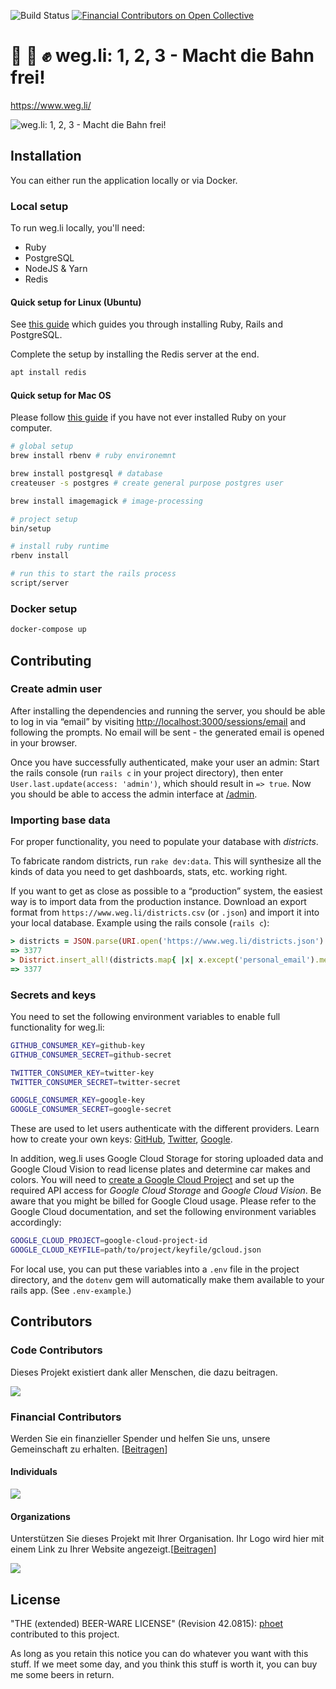 ![Build Status](https://github.com/weg-li/weg-li/workflows/build/badge.svg)
[![Financial Contributors on Open Collective](https://opencollective.com/weg-li/all/badge.svg?label=financial+contributors)](https://opencollective.com/weg-li)

# 📸 📝 ✊ weg.li: 1, 2, 3 - Macht die Bahn frei!

https://www.weg.li/

![weg.li: 1, 2, 3 - Macht die Bahn frei!](https://user-images.githubusercontent.com/48745/62852900-12304300-bceb-11e9-8ba4-3303c83c7dfc.png)

## Installation

You can either run the application locally or via Docker.

### Local setup

To run weg.li locally, you'll need:

- Ruby
- PostgreSQL
- NodeJS & Yarn
- Redis


#### Quick setup for Linux (Ubuntu)

See [this guide](https://gorails.com/setup/ubuntu/20.10) which guides you through installing Ruby, Rails and PostgreSQL.

Complete the setup by installing the Redis server at the end.

```bash
apt install redis
```

#### Quick setup for Mac OS

Please follow [this guide](https://guides.railsgirls.com/install) if you have not ever installed Ruby on your computer.

```bash
# global setup
brew install rbenv # ruby environemnt

brew install postgresql # database
createuser -s postgres # create general purpose postgres user

brew install imagemagick # image-processing

# project setup
bin/setup
```

```bash
# install ruby runtime
rbenv install

# run this to start the rails process
script/server
```

### Docker setup

```bash
docker-compose up
```

## Contributing

### Create admin user

After installing the dependencies and running the server, you should be able to log in via “email” by visiting [http://localhost:3000/sessions/email](http://localhost:3000/sessions/email) and following the prompts. No email will be sent - the generated email is opened in your browser.

Once you have successfully authenticated, make your user an admin: Start the rails console (run `rails c` in your project directory), then enter `User.last.update(access: 'admin')`, which should result in `=> true`. Now you should be able to access the admin interface at [/admin](http://localhost:3000/admin/).

### Importing base data

For proper functionality, you need to populate your database with *districts*.

To fabricate random districts, run `rake dev:data`. This will synthesize all the kinds of data you need to get dashboards, stats, etc. working right.

If you want to get as close as possible to a “production” system, the easiest way is to import data from the production instance. Download an export format from `https://www.weg.li/districts.csv` (or `.json`) and import it into your local database. Example using the rails console (`rails c`):

```ruby
> districts = JSON.parse(URI.open('https://www.weg.li/districts.json').read); districts.count
=> 3377
> District.insert_all!(districts.map{ |x| x.except('personal_email').merge({'flags': x['personal_email'] ? 1 : 0}) }); District.count
=> 3377
```

### Secrets and keys

You need to set the following environment variables to enable full functionality for weg.li:

```bash
GITHUB_CONSUMER_KEY=github-key
GITHUB_CONSUMER_SECRET=github-secret

TWITTER_CONSUMER_KEY=twitter-key
TWITTER_CONSUMER_SECRET=twitter-secret

GOOGLE_CONSUMER_KEY=google-key
GOOGLE_CONSUMER_SECRET=google-secret
```

These are used to let users authenticate with the different providers. Learn how to create your own keys: [GitHub](https://docs.github.com/en/free-pro-team@latest/developers/apps/creating-an-oauth-app), [Twitter](https://developer.twitter.com/en/docs/apps/overview), [Google](https://developers.google.com/identity/sign-in/web/sign-in).

In addition, weg.li uses Google Cloud Storage for storing uploaded data and Google Cloud Vision to read license plates and determine car makes and colors. You will need to [create a Google Cloud Project](https://cloud.google.com/resource-manager/docs/creating-managing-projects) and set up the required API access for *Google Cloud Storage* and *Google Cloud Vision*. Be aware that you might be billed for Google Cloud usage. Please refer to the Google Cloud documentation, and set the following environment variables accordingly:

```bash
GOOGLE_CLOUD_PROJECT=google-cloud-project-id
GOOGLE_CLOUD_KEYFILE=path/to/project/keyfile/gcloud.json
```

For local use, you can put these variables into a `.env` file in the project directory, and the `dotenv` gem will automatically make them available to your rails app. (See `.env-example`.)

## Contributors

### Code Contributors

Dieses Projekt existiert dank aller Menschen, die dazu beitragen.

<a href="https://github.com/weg-li/weg-li/graphs/contributors"><img src="https://opencollective.com/weg-li/contributors.svg?width=890&button=false" /></a>

### Financial Contributors

Werden Sie ein finanzieller Spender und helfen Sie uns, unsere Gemeinschaft zu erhalten. [[Beitragen](https://opencollective.com/weg-li/contribute)]

#### Individuals

<a href="https://opencollective.com/weg-li"><img src="https://opencollective.com/weg-li/individuals.svg?width=890"></a>

#### Organizations

Unterstützen Sie dieses Projekt mit Ihrer Organisation. Ihr Logo wird hier mit einem Link zu Ihrer Website angezeigt.[[Beitragen](https://opencollective.com/weg-li/contribute)]

<a href="https://opencollective.com/weg-li/organization/0/website"><img src="https://opencollective.com/weg-li/organization/0/avatar.svg"></a>



## License

"THE (extended) BEER-WARE LICENSE" (Revision 42.0815): [phoet](mailto:ps@nofail.de) contributed to this project.

As long as you retain this notice you can do whatever you want with this stuff.
If we meet some day, and you think this stuff is worth it, you can buy me some beers in return.
